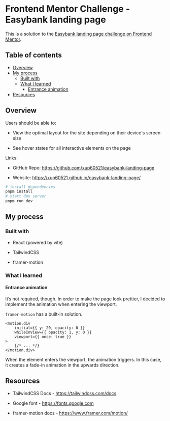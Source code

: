 # **Frontend Mentor** Challenge **\- Easybank landing page**

This is a solution to the [Easybank landing page challenge on Frontend Mentor](https://www.frontendmentor.io/challenges/easybank-landing-page-WaUhkoDN "https://www.frontendmentor.io/challenges/easybank-landing-page-WaUhkoDN").

## Table of contents

-   [Overview](#overview)
-   [My process](#my-process)
    -   [Built with](#built-with)
    -   [What I learned](#what-i-learned)
        -   [Entrance animation](#entrance-animation)
-   [Resources](#resources)

## Overview

Users should be able to:

-   View the optimal layout for the site depending on their device's screen size

-   See hover states for all interactive elements on the page

Links:

-   GitHub Repo: <https://github.com/xup60521/easybank-landing-page>

-   Website: <https://xup60521.github.io/easybank-landing-page/>

```bash
# install dependencies
pnpm install
# start dev server
pnpm run dev
```

## My process

### Built with

-   React (powered by vite)

-   TailwindCSS

-   framer-motion

### What I learned

#### Entrance animation

It’s not required, though. In order to make the page look prettier, I decided to implement the animation when entering the viewport.

`framer-motion` has a built-in solution.

```tsx
<motion.div
    initial={{ y: 20, opacity: 0 }}
    whileInView={{ opacity: 1, y: 0 }}
    viewport={{ once: true }}
>
    {/* ... */}
</motion.div>
```

When the element enters the viewport, the animation triggers. In this case, it creates a fade-in animation in the upwards direction.

## Resources

-   TailwindCSS Docs - <https://tailwindcss.com/docs>

-   Google font - <https://fonts.google.com>

-   framer-motion docs - <https://www.framer.com/motion/>
